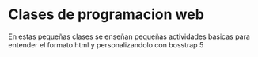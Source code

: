 # Clases de programacion web 
En estas pequeñas clases se enseñan pequeñas actividades basicas para entender el formato html y personalizandolo con bosstrap 5
